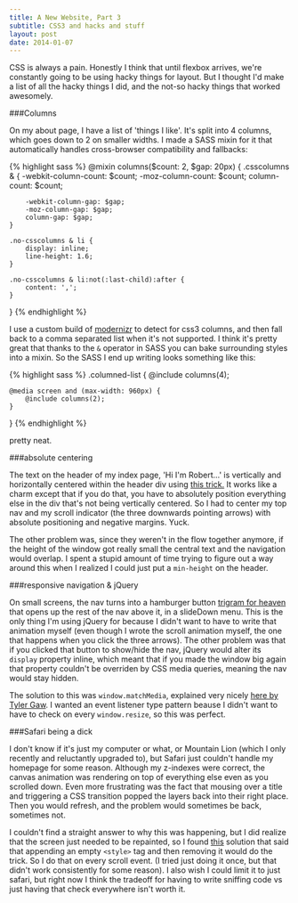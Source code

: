 ```yaml
---
title: A New Website, Part 3
subtitle: CSS3 and hacks and stuff
layout: post
date: 2014-01-07
---
```


CSS is always a pain. Honestly I think that until flexbox arrives, we're constantly going to be using hacky things for layout. But I thought I'd make a list of all the hacky things I did, and the not-so hacky things that worked awesomely.

###Columns

On my about page, I have a list of 'things I like'. It's split into 4 columns, which goes down to 2 on smaller widths. I made a SASS mixin for it that automatically handles cross-browser compatibility and fallbacks:

{% highlight sass %}
@mixin columns($count: 2, $gap: 20px) {
    .csscolumns & {
        -webkit-column-count: $count;
        -moz-column-count: $count;
        column-count: $count;

        -webkit-column-gap: $gap;
        -moz-column-gap: $gap;
        column-gap: $gap;
    }

    .no-csscolumns & li {
        display: inline;
        line-height: 1.6;
    }

    .no-csscolumns & li:not(:last-child):after {
        content: ',';
    }
}
{% endhighlight %}

I use a custom build of [modernizr]() to detect for css3 columns, and then fall back to a comma separated list when it's not supported. I think it's pretty great that thanks to the `&` operator in SASS you can bake surrounding styles into a mixin. So the SASS I end up writing looks something like this:

{% highlight sass %}
.columned-list {
    @include columns(4);

    @media screen and (max-width: 960px) {
        @include columns(2);
    }
}
{% endhighlight %}

pretty neat.

###absolute centering

The text on the header of my index page, 'Hi I'm Robert...' is vertically and horizontally centered within the header div using [this trick.]() It works like a charm except that if you do that, you have to absolutely position everything else in the div that's not being vertically centered. So I had to center my top nav and my scroll indicator (the three downwards pointing arrows) with absolute positioning and negative margins. Yuck.

The other problem was, since they weren't in the flow together anymore, if the height of the window got really small the central text and the navigation would overlap. I spent a stupid amount of time trying to figure out a way around this when I realized I could just put a `min-height` on the header.

###responsive navigation & jQuery

On small screens, the nav turns into a <span class="strikethrough">hamburger button</span> [trigram for heaven](http://www.fileformat.info/info/unicode/char/2630/index.htm) that opens up the rest of the nav above it, in a slideDown menu. This is the only thing I'm using jQuery for because I didn't want to have to write that animation myself (even though I wrote the scroll animation myself, the one that happens when you click the three arrows). 
The other problem was that if you clicked that button to show/hide the nav, jQuery would alter its `display` property inline, which meant that if you made the window big again that property couldn't be overriden by CSS media queries, meaning the nav would stay hidden.

The solution to this was `window.matchMedia`, explained very nicely [here by Tyler Gaw](http://tylergaw.com/articles/reacting-to-media-queries-in-javascript). I wanted an event listener type pattern beause I didn't want to have to check on every  `window.resize`, so this was perfect. 

###Safari being a dick

I don't know if it's just my computer or what, or Mountain Lion (which I only recently and reluctantly upgraded to), but Safari just couldn't handle my homepage for some reason. Although my z-indexes were correct, the canvas animation was rendering on top of everything else even as you scrolled down. Even more frustrating was the fact that mousing over a title and triggering a CSS transition popped the layers back into their right place. Then you would refresh, and the problem would sometimes be back, sometimes not. 

I couldn't find a straight answer to why this was happening, but I did realize that the screen just needed to be repainted, so I found [this]() solution that said that appending an empty `<style>` tag and then removing it would do the trick. So I do that on every scroll event. (I tried just doing it once, but that didn't work consistently for some reason). I also wish I could limit it to just safari, but right now I think the tradeoff for having to write sniffing code vs just having that check everywhere isn't worth it.
